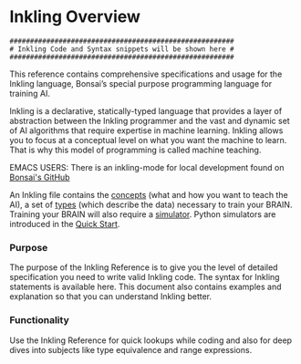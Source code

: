 # Inkling Overview

```
#######################################################
# Inkling Code and Syntax snippets will be shown here #
#######################################################
```

This reference contains comprehensive specifications and usage for the Inkling language, Bonsai’s special purpose programming language for training AI.

Inkling is a declarative, statically-typed language that provides a layer of
abstraction between the Inkling programmer and the vast and dynamic set of AI
algorithms that require expertise in machine learning. Inkling allows you to
focus at a conceptual level on what you want the machine to learn. That is why this model of
programming is called machine teaching.

<aside class="notice">
EMACS USERS: There is an inkling-mode for local development found on <a href="https://github.com/BonsaiAI/inkling-mode">Bonsai's GitHub</a>
</aside>

An Inkling file contains the [concepts][1] (what and how you want to teach the AI), a set of
[types][2] (which describe the data) necessary to train your BRAIN.
Training your BRAIN will also require a [simulator][3]. Python simulators are
introduced in the [Quick Start][4].

### Purpose

The purpose of the Inkling Reference is to give you the level of detailed
specification you need to write valid Inkling code. 
The syntax for Inkling statements is available here. 
This document also contains
examples and explanation so that you can understand Inkling better. 

### Functionality

Use the Inkling Reference for quick lookups while coding and also for deep dives
into subjects like type equivalence and range expressions.

[1]: #concepts
[2]: #types
[3]: #simulators
[4]: ../guides/getting-started.html#what-is-a-simulator
